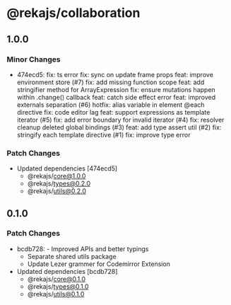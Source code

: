 # @rekajs/collaboration

## 1.0.0

### Minor Changes

- 474ecd5: fix: ts error
  fix: sync on update frame props
  feat: improve environment store (#7)
  fix: add missing function scope
  feat: add stringifier method for ArrayExpression
  fix: ensure mutations happen within .change() callback
  feat: catch side effect error
  feat: improved externals separation (#6)
  hotfix: alias variable in element @each directive
  fix: code editor lag
  feat: support expressions as template iterator (#5)
  fix: add error boundary for invalid iterator (#4)
  fix: resolver cleanup deleted global bindings (#3)
  feat: add type assert util (#2)
  fix: stringify each template directive (#1)
  fix: improve type error

### Patch Changes

- Updated dependencies [474ecd5]
  - @rekajs/core@1.0.0
  - @rekajs/types@0.2.0
  - @rekajs/utils@0.2.0

## 0.1.0

### Patch Changes

- bcdb728: - Improved APIs and better typings
  - Separate shared utils package
  - Update Lezer grammer for Codemirror Extension
- Updated dependencies [bcdb728]
  - @rekajs/core@0.1.0
  - @rekajs/types@0.1.0
  - @rekajs/utils@0.1.0

